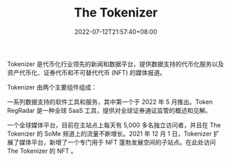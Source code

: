 ﻿---
weight: 
title: "The Tokenizer"
description: "Tokenizer 力求与现实世界资产和区块链经济的通证化相关的新闻与研究，于 2019 年 2 月推出，由 Norfico 在丹麦哥本哈根开发和管理"
date: 2022-07-12T21:57:40+08:00
lastmod: 2022-07-12T16:45:40+08:00
draft: false
authors: ["浮尘"]
featuredImage: "the-tokenizer.jpg"
link: "https://thetokenizer.io/"
tags: ["元宇宙资讯","The Tokenizer"]
categories: ["navigation"]
navigation: ["元宇宙资讯"]
lightgallery: true
toc: true
pinned: false
recommend: false
recommend1: false
---
Tokenizer 是代币化行业领先的新闻和数据平台，提供数据支持的代币化服务以及资产代币化、证券代币和不可替代代币 (NFT) 的媒体报道。 

Tokenizer 由两个主要组件组成： 

一系列数据支持的软件工具和服务，其中第一个于 2022 年 5 月推出。Token RegRadar 是一种全球 SaaS 工具，提供对全球证券通证监管的概述和见解。 

一个全球媒体平台，目前在主站点上每天有 5,000 多名独立访问者，并且在 The Tokenizer 的 SoMe 频道上的流量不断增长。2021 年 12 月 1 日，Tokenizer 扩展了媒体平台，新增了一个专门用于 NFT 蓬勃发展空间的子站点。在此处访问 The Tokenizer 的 NFT 。